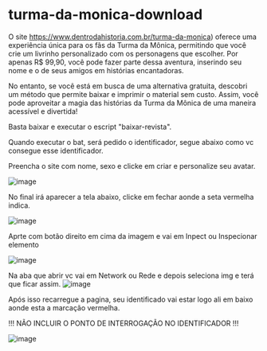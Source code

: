 # turma-da-monica-download
O site https://www.dentrodahistoria.com.br/turma-da-monica) oferece uma experiência única para os fãs da Turma da Mônica, permitindo que você crie um livrinho personalizado com os personagens que escolher. Por apenas R$ 99,90, você pode fazer parte dessa aventura, inserindo seu nome e o de seus amigos em histórias encantadoras.

No entanto, se você está em busca de uma alternativa gratuita, descobri um método que permite baixar e imprimir o material sem custo. Assim, você pode aproveitar a magia das histórias da Turma da Mônica de uma maneira acessível e divertida!

Basta baixar e executar o escript "baixar-revista".

Quando executar o bat, será pedido o identificador, segue abaixo como vc consegue esse identificador.

Preencha o site com nome, sexo e clicke em criar e personalize seu avatar.

![image](https://github.com/user-attachments/assets/5864919d-66af-4486-a5b1-0ec6565510f2)


No final irá aparecer a tela abaixo, clicke em fechar aonde a seta vermelha indica.

![image](https://github.com/user-attachments/assets/943a4b2f-834f-4638-b5bd-e92832508c9c)


Aprte com botão direito em cima da imagem e vai em Inpect ou Inspecionar elemento

![image](https://github.com/user-attachments/assets/81cf18f0-71e5-4392-842a-3c3a3346c277)

Na aba que abrir vc vai em Network ou Rede e depois seleciona img e terá que ficar assim.
![image](https://github.com/user-attachments/assets/5e8b6e0c-e0ec-4923-a0c9-2426c460d8d4)

Após isso recarregue a pagina, seu identificado vai estar logo ali em baixo aonde esta a marcação vermelha.

!!! NÃO INCLUIR O PONTO DE INTERROGAÇÃO NO IDENTIFICADOR !!!

![image](https://github.com/user-attachments/assets/5d13d698-b8da-4f2a-9a83-bc1546accaa7)


